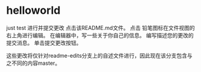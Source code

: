 # helloworld
just test
进行并提交更改
点击该README.md文件。
点击  铅笔图标在文件视图的右上角进行编辑。
在编辑器中，写一些关于你自己的信息。
编写描述您的更改的提交消息。
单击提交更改按钮。


这些更改将仅针对readme-edits分支上的自述文件进行，因此现在该分支包含与之不同的内容master。
